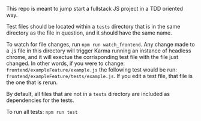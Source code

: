 This repo is meant to jump start a fullstack JS project in a TDD oriented way.

Test files should be located within a `tests` directory that is in the same directory as the file in question, and it should have the same name.

To watch for file changes, run `npm run watch_frontend`. Any change made to a .js file in this directory will trigger Karma running an instance of headless chrome, and it will exectue the corrisponding test file with the file just changed. In other words, if you were to change: `frontend/exampleFeature/example.js` the following test would be run: `frontend/exampleFeature/tests/example.js`. If you edit a test file, that file is the one that is rerun.

By default, all files that are not in a `tests` directory are included as dependencies for the tests.


To run all tests: `npm run test`